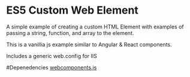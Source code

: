ES5 Custom Web Element
================

A simple example of creating a custom HTML Element with examples of passing a string, function, and array to the element.

This is a vanillia js example similar to Angular & React components.

Includes a generic web.config for IIS

#Depenedencies
[webcomponents.js](https://www.npmjs.com/package/webcomponents.js)


